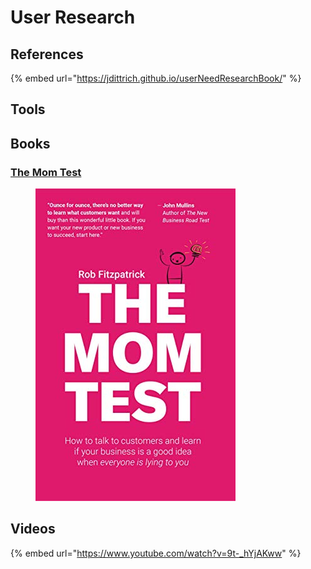 # User Research

## References

{% embed url="https://jdittrich.github.io/userNeedResearchBook/" %}

## Tools



## Books

### [The Mom Test](https://amzn.to/3S4Ex6U)&#x20;

<div align="left">

<figure><img src="../../.gitbook/assets/41xXPYLVw1L.jpg" alt=""><figcaption></figcaption></figure>

</div>

## Videos&#x20;

{% embed url="https://www.youtube.com/watch?v=9t-_hYjAKww" %}
